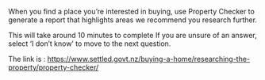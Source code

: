 When you find a place you’re interested in buying, use Property Checker to generate a report that highlights areas we recommend you research further.

This will take around 10 minutes to complete
If you are unsure of an answer, select ‘I don’t know’ to move to the next question.

The link is : https://www.settled.govt.nz/buying-a-home/researching-the-property/property-checker/